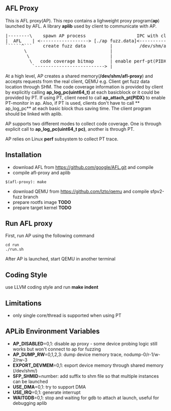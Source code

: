 AFL Proxy
----------------------
This is AFL proxy(AP). This repo contains a lighweight proxy program(**ap**) launched by AFL.
A library **aplib** used by client to communicate with AP.

<pre>
|--------\    spawn AP process                   IPC with client using
|  AFL    | <------------------> [./ap fuzz.data]<------------------>   QEMU[KVM]
``````^```    create fuzz data         |          /dev/shm/afl-proxy       |
       \                               |                                   |
        \                              |                                   |
         \   code coverage bitmap      | enable perf-pt(PIDX) <------ap_attach_pt(PIDX)
          `--------------------------> |                                vmx_on()
</pre>

At a high level, AP creates a shared memory(**/dev/shm/afl-proxy**) and accepts requests from the real client, QEMU e.g.
Client get fuzz data location through SHM.
The code coverage information is provided by client by explicitly calling **ap_log_pc(uint64_t)** at each basicblock or it could be provided by PT. If using PT, client need to call **ap_attach_pt(PIDX)** to enable PT-monitor in ap.
Also, if PT is used, clients don't have to call ** ap_log_pc** at each basic block thus saving time.
The client program should be linked with aplib.

AP supports two different modes to collect code coverage. One is through explicit call to **ap_log_pc(uint64_t pc)**, another is through PT.

AP relies on Linux **perf** subsystem to collect PT trace.


Installation
---------------

* download AFL from https://github.com/google/AFL.git and compile
* compile afl-proxy and aplib

```
$(afl-proxy): make
```

* download QEMU from https://github.com/lzto/qemu and compile sfpv2-fuzz branch
* prepare rootfs image **TODO**
* prepare target kernel **TODO**

Run AFL proxy
-------------

First, run AP using the following command

```
cd run
./run.sh
```

After AP is launched, start QEMU in another terminal


Coding Style
-------------

use LLVM coding style and run **make indent**

Limitations
------------

- only single core/thread is supported when using PT


APLib Environment Variables
-----------
* **AP_DISABLED**=0,1: disable ap proxy - some device probing logic still works but won't connect to ap for fuzzing
* **AP_DUMP_RW**=0,1,2,3: dump device memory trace, nodump-0/r-1/w-2/rw-3
* **EXPORT_DEVMEM**=0,1:  export device memory through shared memory (/dev/shm/)
* **SFP_SHMID**=number: add suffix to shm file so that multiple instances can be launched
* **USE_DMA**=0,1: try to support DMA
* **USE_IRQ**=0,1: generate interrupt
* **WAITGDB**=0,1: stop and waiting for gdb to attach at launch, useful for debugging aplib


